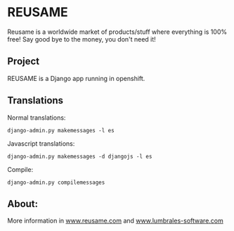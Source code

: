 REUSAME
===================
Reusame is a worldwide market of products/stuff where everything is 100% free! Say good bye to the money, you don't need it!

Project
--------------------
REUSAME is a Django app running in openshift.

Translations
--------------------

Normal translations:

    django-admin.py makemessages -l es

Javascript translations:

    django-admin.py makemessages -d djangojs -l es

Compile:

    django-admin.py compilemessages


About:
--------------------
More information in www.reusame.com and www.lumbrales-software.com
